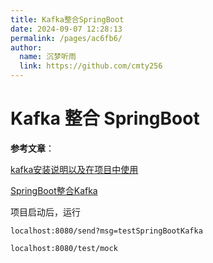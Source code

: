 ```yaml
---
title: Kafka整合SpringBoot
date: 2024-09-07 12:28:13
permalink: /pages/ac6fb6/
author: 
  name: 沉梦听雨
  link: https://github.com/cmty256
---
```

# Kafka 整合 SpringBoot

**参考文章**：

[kafka安装说明以及在项目中使用](https://jishuzhan.net/article/1693427405168840705)

[SpringBoot整合Kafka](https://blog.csdn.net/qq_43631716/article/details/120024681)

项目启动后，运行

```url
localhost:8080/send?msg=testSpringBootKafka

localhost:8080/test/mock
```

